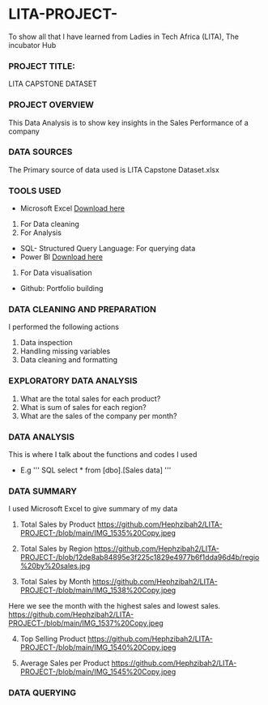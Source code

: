 # LITA-PROJECT-
To show all that I have learned from Ladies in Tech Africa (LITA), The incubator Hub 

### PROJECT TITLE:
LITA CAPSTONE DATASET

### PROJECT OVERVIEW
This Data Analysis is to show key insights in the Sales Performance of a company

### DATA SOURCES
The Primary source of data used is LITA Capstone Dataset.xlsx

### TOOLS USED
- Microsoft Excel [Download here](www.micosoft.com)
1. For Data cleaning
2. For Analysis
- SQL- Structured Query Language: For querying data
- Power BI [Download here](www.microsoft.com)
1. For Data visualisation
- Github: Portfolio building

### DATA CLEANING AND PREPARATION
I performed the following actions
1. Data inspection
2. Handling missing variables
3. Data cleaning and formatting

### EXPLORATORY DATA ANALYSIS
1. What are the total sales for each product?
2. What is sum of sales for each region?
3. What are the sales of the company per month?

### DATA ANALYSIS
 This is where I talk about the functions and codes I used
 - E.g
''' SQL
    select * from [dbo].[Sales data]
'''

### DATA SUMMARY
 I used Microsoft Excel to give summary of my data
 1. Total Sales by Product
  https://github.com/Hephzibah2/LITA-PROJECT-/blob/main/IMG_1535%20Copy.jpeg

2. Total Sales by Region
  https://github.com/Hephzibah2/LITA-PROJECT-/blob/12de8ab84895e3f225c1829e4977b6f1dda96d4b/regio%20by%20sales.jpg

3.  Total Sales by Month
  https://github.com/Hephzibah2/LITA-PROJECT-/blob/main/IMG_1538%20Copy.jpeg

Here we see the month with the highest sales and lowest sales. 
   https://github.com/Hephzibah2/LITA-PROJECT-/blob/main/IMG_1537%20Copy.jpeg
   
4. Top Selling Product
   https://github.com/Hephzibah2/LITA-PROJECT-/blob/main/IMG_1540%20Copy.jpeg
   
5.  Average Sales per Product
https://github.com/Hephzibah2/LITA-PROJECT-/blob/main/IMG_1545%20Copy.jpeg

### DATA QUERYING

